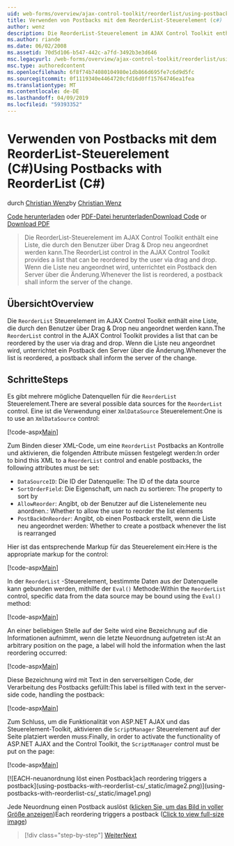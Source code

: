 ```yaml
---
uid: web-forms/overview/ajax-control-toolkit/reorderlist/using-postbacks-with-reorderlist-cs
title: Verwenden von Postbacks mit dem ReorderList-Steuerelement (c#) | Microsoft-Dokumentation
author: wenz
description: Die ReorderList-Steuerelement im AJAX Control Toolkit enthält eine Liste, die durch den Benutzer über Drag & Drop neu angeordnet werden kann. Wenn die Liste neu angeordnet wird, eine Bestellung...
ms.author: riande
ms.date: 06/02/2008
ms.assetid: 70d5d106-b547-442c-a7fd-3492b3e3d646
msc.legacyurl: /web-forms/overview/ajax-control-toolkit/reorderlist/using-postbacks-with-reorderlist-cs
msc.type: authoredcontent
ms.openlocfilehash: 6f8f74b74080104980e1db866d695fe7c6d9d5fc
ms.sourcegitcommit: 0f1119340e4464720cfd16d0ff15764746ea1fea
ms.translationtype: MT
ms.contentlocale: de-DE
ms.lasthandoff: 04/09/2019
ms.locfileid: "59393352"
---
```

# <a name="using-postbacks-with-reorderlist-c"></a><span data-ttu-id="3400a-104">Verwenden von Postbacks mit dem ReorderList-Steuerelement (C#)</span><span class="sxs-lookup"><span data-stu-id="3400a-104">Using Postbacks with ReorderList (C#)</span></span>

<span data-ttu-id="3400a-105">durch [Christian Wenz](https://github.com/wenz)</span><span class="sxs-lookup"><span data-stu-id="3400a-105">by [Christian Wenz](https://github.com/wenz)</span></span>

<span data-ttu-id="3400a-106">[Code herunterladen](http://download.microsoft.com/download/9/3/f/93f8daea-bebd-4821-833b-95205389c7d0/ReorderList4.cs.zip) oder [PDF-Datei herunterladen](http://download.microsoft.com/download/2/d/c/2dc10e34-6983-41d4-9c08-f78f5387d32b/reorderlist4CS.pdf)</span><span class="sxs-lookup"><span data-stu-id="3400a-106">[Download Code](http://download.microsoft.com/download/9/3/f/93f8daea-bebd-4821-833b-95205389c7d0/ReorderList4.cs.zip) or [Download PDF](http://download.microsoft.com/download/2/d/c/2dc10e34-6983-41d4-9c08-f78f5387d32b/reorderlist4CS.pdf)</span></span>

> <span data-ttu-id="3400a-107">Die ReorderList-Steuerelement im AJAX Control Toolkit enthält eine Liste, die durch den Benutzer über Drag & Drop neu angeordnet werden kann.</span><span class="sxs-lookup"><span data-stu-id="3400a-107">The ReorderList control in the AJAX Control Toolkit provides a list that can be reordered by the user via drag and drop.</span></span> <span data-ttu-id="3400a-108">Wenn die Liste neu angeordnet wird, unterrichtet ein Postback den Server über die Änderung.</span><span class="sxs-lookup"><span data-stu-id="3400a-108">Whenever the list is reordered, a postback shall inform the server of the change.</span></span>


## <a name="overview"></a><span data-ttu-id="3400a-109">Übersicht</span><span class="sxs-lookup"><span data-stu-id="3400a-109">Overview</span></span>

<span data-ttu-id="3400a-110">Die `ReorderList` Steuerelement im AJAX Control Toolkit enthält eine Liste, die durch den Benutzer über Drag & Drop neu angeordnet werden kann.</span><span class="sxs-lookup"><span data-stu-id="3400a-110">The `ReorderList` control in the AJAX Control Toolkit provides a list that can be reordered by the user via drag and drop.</span></span> <span data-ttu-id="3400a-111">Wenn die Liste neu angeordnet wird, unterrichtet ein Postback den Server über die Änderung.</span><span class="sxs-lookup"><span data-stu-id="3400a-111">Whenever the list is reordered, a postback shall inform the server of the change.</span></span>

## <a name="steps"></a><span data-ttu-id="3400a-112">Schritte</span><span class="sxs-lookup"><span data-stu-id="3400a-112">Steps</span></span>

<span data-ttu-id="3400a-113">Es gibt mehrere mögliche Datenquellen für die `ReorderList` Steuerelement.</span><span class="sxs-lookup"><span data-stu-id="3400a-113">There are several possible data sources for the `ReorderList` control.</span></span> <span data-ttu-id="3400a-114">Eine ist die Verwendung einer `XmlDataSource` Steuerelement:</span><span class="sxs-lookup"><span data-stu-id="3400a-114">One is to use an `XmlDataSource` control:</span></span>

[!code-aspx[Main](using-postbacks-with-reorderlist-cs/samples/sample1.aspx)]

<span data-ttu-id="3400a-115">Zum Binden dieser XML-Code, um eine `ReorderList` Postbacks an Kontrolle und aktivieren, die folgenden Attribute müssen festgelegt werden:</span><span class="sxs-lookup"><span data-stu-id="3400a-115">In order to bind this XML to a `ReorderList` control and enable postbacks, the following attributes must be set:</span></span>

- `DataSourceID`<span data-ttu-id="3400a-116">: Die ID der Datenquelle</span><span class="sxs-lookup"><span data-stu-id="3400a-116">: The ID of the data source</span></span>
- `SortOrderField`<span data-ttu-id="3400a-117">: Die Eigenschaft, um nach zu sortieren</span><span class="sxs-lookup"><span data-stu-id="3400a-117">: The property to sort by</span></span>
- `AllowReorder`<span data-ttu-id="3400a-118">: Angibt, ob der Benutzer auf die Listenelemente neu anordnen.</span><span class="sxs-lookup"><span data-stu-id="3400a-118">: Whether to allow the user to reorder the list elements</span></span>
- `PostBackOnReorder`<span data-ttu-id="3400a-119">: Angibt, ob einen Postback erstellt, wenn die Liste neu angeordnet werden</span><span class="sxs-lookup"><span data-stu-id="3400a-119">: Whether to create a postback whenever the list is rearranged</span></span>

<span data-ttu-id="3400a-120">Hier ist das entsprechende Markup für das Steuerelement ein:</span><span class="sxs-lookup"><span data-stu-id="3400a-120">Here is the appropriate markup for the control:</span></span>

[!code-aspx[Main](using-postbacks-with-reorderlist-cs/samples/sample2.aspx)]

<span data-ttu-id="3400a-121">In der `ReorderList` -Steuerelement, bestimmte Daten aus der Datenquelle kann gebunden werden, mithilfe der `Eval()` Methode:</span><span class="sxs-lookup"><span data-stu-id="3400a-121">Within the `ReorderList` control, specific data from the data source may be bound using the `Eval()` method:</span></span>

[!code-aspx[Main](using-postbacks-with-reorderlist-cs/samples/sample3.aspx)]

<span data-ttu-id="3400a-122">An einer beliebigen Stelle auf der Seite wird eine Bezeichnung auf die Informationen aufnimmt, wenn die letzte Neuordnung aufgetreten ist:</span><span class="sxs-lookup"><span data-stu-id="3400a-122">At an arbitrary position on the page, a label will hold the information when the last reordering occurred:</span></span>

[!code-aspx[Main](using-postbacks-with-reorderlist-cs/samples/sample4.aspx)]

<span data-ttu-id="3400a-123">Diese Bezeichnung wird mit Text in den serverseitigen Code, der Verarbeitung des Postbacks gefüllt:</span><span class="sxs-lookup"><span data-stu-id="3400a-123">This label is filled with text in the server-side code, handling the postback:</span></span>

[!code-aspx[Main](using-postbacks-with-reorderlist-cs/samples/sample5.aspx)]

<span data-ttu-id="3400a-124">Zum Schluss, um die Funktionalität von ASP.NET AJAX und das Steuerelement-Toolkit, aktivieren die `ScriptManager` Steuerelement auf der Seite platziert werden muss:</span><span class="sxs-lookup"><span data-stu-id="3400a-124">Finally, in order to activate the functionality of ASP.NET AJAX and the Control Toolkit, the `ScriptManager` control must be put on the page:</span></span>

[!code-aspx[Main](using-postbacks-with-reorderlist-cs/samples/sample6.aspx)]


[![E<span data-ttu-id="3400a-125">ACH-neuanordnung löst einen Postback]</span><span class="sxs-lookup"><span data-stu-id="3400a-125">ach reordering triggers a postback]</span></span>(using-postbacks-with-reorderlist-cs/_static/image2.png)](using-postbacks-with-reorderlist-cs/_static/image1.png)

<span data-ttu-id="3400a-126">Jede Neuordnung einen Postback auslöst ([klicken Sie, um das Bild in voller Größe anzeigen](using-postbacks-with-reorderlist-cs/_static/image3.png))</span><span class="sxs-lookup"><span data-stu-id="3400a-126">Each reordering triggers a postback ([Click to view full-size image](using-postbacks-with-reorderlist-cs/_static/image3.png))</span></span>

> [!div class="step-by-step"]
> [<span data-ttu-id="3400a-127">Weiter</span><span class="sxs-lookup"><span data-stu-id="3400a-127">Next</span></span>](drag-and-drop-via-reorderlist-cs.md)
